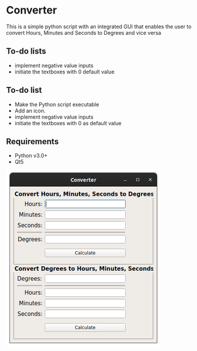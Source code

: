 # Converter #
This is a simple python script with an integrated GUI that enables the user to 
convert Hours, Minutes and Seconds to Degrees and vice versa

## To-do lists
* implement negative value inputs
* initiate the textboxes with 0 default value

## To-do list
* Make the Python script executable
* Add an icon.
* implement negative value inputs
* initiate the textboxes with 0 as default value

## Requirements
* Python v3.0+
* Qt5

![alt text](https://github.com/greggrivas/converter/blob/master/ui.png)
